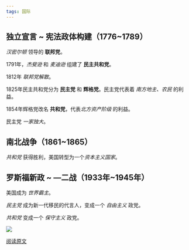 ```yaml
---
tags: 国际
---
```

## 独立宣言 ~ 宪法政体构建（1776~1789）
*汉密尔顿* 领导的 **联邦党**。

1791年，*杰斐逊* 和 *麦迪逊* 组建了 **民主共和党**。

1812年 *联邦党解散*。

1825年民主共和党分为 **民主党** 和 **辉格党**。民主党代表着 *南方地主、农民* 的利益。

1854年辉格党改名 **共和党**，代表*北方资产阶级* 的利益。

民主党 *一家独大*。



## 南北战争（1861~1865）

*共和党* 获得胜利，美国转型为一个*资本主义国家*。



## 罗斯福新政 ~ —二战（1933年~1945年）

美国成为 *世界霸主*。

*民主党* 成为新一代移民的代言人，变成一个 *自由主义* 政党。

*共和党* 变成一个 *保守主义* 政党。

![](http://zhouzm.cn/images/2021/0315-%E7%BE%8E%E5%9B%BD%E7%A7%91%E7%BD%97%E6%8B%89%E5%A4%A7%E5%B3%A1%E8%B0%B7.jpeg)

[阅读原文](https://m.toutiao.com/is/JvkScN3/)



